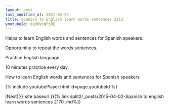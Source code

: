 ```yaml
---
layout: post
last_modified_at: 2021-03-29
title: Spanish to English learn words sentences 2213 
youtubeId: 8qDNVsqPj8E
---
```

 
 
Helps to learn English words and sentences for Spanish speakers.

Opportunitiy to repeat the words sentences. 

Practice English language. 
 
10 minutes practice every day. 
 
How to learn English words and sentences for Spanish speakers 
 
{% include youtubePlayer.html id=page.youtubeId %}
 
 
[Next]({{ site.baseurl }}{% link  split2/_posts/2015-04-02-Spanish to english learn words sentences 2170 .md%})
 
